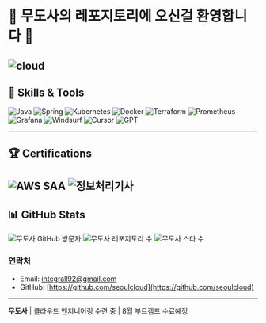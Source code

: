 # 👾 무도사의 레포지토리에 오신걸 환영합니다 👾

![cloud](https://media.giphy.com/media/v1.Y2lkPWVjZjA1ZTQ3NnIxbmw0Mnhjcmlya2UxbHBqNDlwZjRnc2J3a3V4cWJmNHp6N2s5YiZlcD12MV9naWZzX3JlbGF0ZWQmY3Q9Zw/utFF9A5SqkhnIJg4pI/giphy.gif)
---

## 🚀 Skills & Tools

![Java](https://img.shields.io/badge/Java-007396?style=for-the-badge&logo=java&logoColor=white)
![Spring](https://img.shields.io/badge/Spring-6DB33F?style=for-the-badge&logo=spring&logoColor=white)
![Kubernetes](https://img.shields.io/badge/Kubernetes-326CE5?style=for-the-badge&logo=kubernetes&logoColor=white)
![Docker](https://img.shields.io/badge/Docker-2496ED?style=for-the-badge&logo=docker&logoColor=white)
![Terraform](https://img.shields.io/badge/Terraform-623CE4?style=for-the-badge&logo=terraform&logoColor=white)
![Prometheus](https://img.shields.io/badge/Prometheus-E6522C?style=for-the-badge&logo=prometheus&logoColor=white)
![Grafana](https://img.shields.io/badge/Grafana-F46800?style=for-the-badge&logo=grafana&logoColor=white)
![Windsurf](https://img.shields.io/badge/Windsurf-000000?style=for-the-badge&logo=wind&logoColor=white) <!-- 공식 로고 없으면 검은색으로 임시 -->
![Cursor](https://img.shields.io/badge/Cursor-00BCD4?style=for-the-badge&logo=cursor&logoColor=white) <!-- 공식 로고 없으면 비슷한 색상으로 대체 -->
![GPT](https://img.shields.io/badge/GPT-FF6F61?style=for-the-badge&logo=openai&logoColor=white)

---

## 🏆 Certifications

![AWS SAA](https://img.shields.io/badge/AWS-SAA-orange?style=for-the-badge&logo=amazon-aws&logoColor=white)
![정보처리기사](https://img.shields.io/badge/%EC%A0%95%EB%B3%B4%EC%B2%98%EB%A6%AC%EA%B8%B0-정보처리기사-0078D7?style=for-the-badge)
---

## 📊 GitHub Stats

![무도사 GitHub 방문자](https://komarev.com/ghpvc/?username=your-github-id&style=flat-square&color=blue)
![무도사 레포지토리 수](https://img.shields.io/github/repos-per-user/your-github-id?style=flat-square)
![무도사 스타 수](https://img.shields.io/github/stars/your-github-id?style=flat-square)

### 연락처  
- Email: integrall92@gmail.com
- GitHub: [https://github.com/seoulcloud](https://github.com/seoulcloud)

---

**무도사** | 클라우드 엔지니어링 수련 중 | 8월 부트캠프 수료예정

